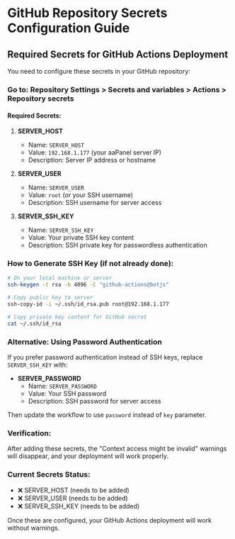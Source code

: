 # GitHub Repository Secrets Configuration Guide

## Required Secrets for GitHub Actions Deployment

You need to configure these secrets in your GitHub repository:

### Go to: Repository Settings > Secrets and variables > Actions > Repository secrets

#### Required Secrets:

1. **SERVER_HOST**
   - Name: `SERVER_HOST`
   - Value: `192.168.1.177` (your aaPanel server IP)
   - Description: Server IP address or hostname

2. **SERVER_USER**
   - Name: `SERVER_USER`
   - Value: `root` (or your SSH username)
   - Description: SSH username for server access

3. **SERVER_SSH_KEY**
   - Name: `SERVER_SSH_KEY`
   - Value: Your private SSH key content
   - Description: SSH private key for passwordless authentication

### How to Generate SSH Key (if not already done):

```bash
# On your local machine or server
ssh-keygen -t rsa -b 4096 -C "github-actions@botjs"

# Copy public key to server
ssh-copy-id -i ~/.ssh/id_rsa.pub root@192.168.1.177

# Copy private key content for GitHub secret
cat ~/.ssh/id_rsa
```

### Alternative: Using Password Authentication

If you prefer password authentication instead of SSH keys, replace `SERVER_SSH_KEY` with:

- **SERVER_PASSWORD**
  - Name: `SERVER_PASSWORD`
  - Value: Your SSH password
  - Description: SSH password for server access

Then update the workflow to use `password` instead of `key` parameter.

### Verification:

After adding these secrets, the "Context access might be invalid" warnings will disappear, and your deployment will work properly.

### Current Secrets Status:
- ❌ SERVER_HOST (needs to be added)
- ❌ SERVER_USER (needs to be added)  
- ❌ SERVER_SSH_KEY (needs to be added)

Once these are configured, your GitHub Actions deployment will work without warnings.